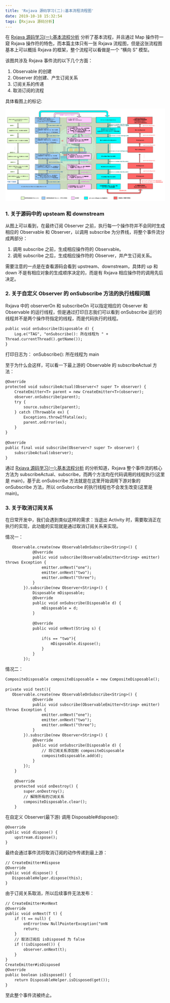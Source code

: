 ```yaml
---
title: 'Rxjava 源码学习(二):基本流程流程图'
date: 2019-10-18 15:32:54
tags: [Rxjava 源码分析]
---
```




在 [Rxjava 源码学习(一):基本流程分析](https://leegyplus.github.io/2019/10/18/Rxjava%20%E6%BA%90%E7%A0%81%E5%AD%A6%E4%B9%A0(%E4%B8%80):%E5%9F%BA%E6%9C%AC%E6%B5%81%E7%A8%8B%E5%88%86%E6%9E%90/#more) 分析了基本流程，并且通过 Map 操作符一窥 Rxjava 操作符的特色，而本篇主体只有一张 Rxjava 流程图，但是这张流程图基本上可以概括 Rxjava 的框架，整个流程可以看做是一个 “横向 S” 模型。


该图共涉及 Rxjava 事件流的以下几个方面：
1. Observable 的创建
2. Observer 的创建、产生订阅关系
3. 订阅关系的传递
4. 取消订阅的流程


<!-- more -->
具体看图上的标记:

![](/../images/2019_10_18_01.png)

### 1. 关于源码中的 upsteam 和 downstream

从图上可以看到，在最终订阅 Observer 之前，执行每一个操作符并不会同时生成相应的 Observable 和 Observer，以调用 subscribe 为分界线，将整个事件流分成两部分：
1. 调用 subscribe 之前，生成相应操作符的 Observable。
2. 调用 subscribe 之后，生成相应操作符的 Observer，并产生订阅关系。

需要注意的一点是在查看源码会看到 upstream、downstream，具体的 up 和 down 不是有相应对象的生成顺序决定的，而是有 Rxjava 相应操作符的调用先后决定。


### 2. 关于自定义 Observer 的 onSubscribe 方法的执行线程问题


Rxjava 中的 observerOn 和 subscribeOn 可以指定相应的 Observer 和 Observable 的运行线程，但是通过打印日志我们可以看到 onSubscribe 运行的线程并不是两个操作符指定的线程，而是代码执行的线程。


```
public void onSubscribe(Disposable d) {
    Log.e("TAG", "onSubscribe(): 所在线程为 " + Thread.currentThread().getName());
}
```
打印日志为：
onSubscribe(): 所在线程为 main


至于为什么会这样，可以看一下最上游的 Observable 的 subscribeActual 方法：

```
@Override
protected void subscribeActual(Observer<? super T> observer) {
    CreateEmitter<T> parent = new CreateEmitter<T>(observer);
    observer.onSubscribe(parent);
    try {
        source.subscribe(parent);
    } catch (Throwable ex) {
        Exceptions.throwIfFatal(ex);
        parent.onError(ex);
    }
}

@Override
public final void subscribe(Observer<? super T> observer) {
    subscribeActual(observer);
}
```
通过 [Rxjava 源码学习(一):基本流程分析](https://leegyplus.github.io/2019/10/18/Rxjava%20%E6%BA%90%E7%A0%81%E5%AD%A6%E4%B9%A0(%E4%B8%80):%E5%9F%BA%E6%9C%AC%E6%B5%81%E7%A8%8B%E5%88%86%E6%9E%90/#more)  的分析知道，Rxjava 整个事件流的核心方法为 subscribeActual、subscribe，而两个方法均在代码调用的线程执行(这里是 main)，基于此 onSubscribe 方法就是在这里开始调用下游对象的 onSubscribe 方法，所以 onSubscribe 的执行线程也不会发生改变(这里是 main)。



### 3. 关于取消订阅关系

在日常开发中，我们会遇到类似这样的需求：当退出 Activity 时，需要取消正在执行的实现，此功能的实现就是通过取消订阅关系来实现。


情况一：

```
   Observable.create(new ObservableOnSubscribe<String>() {
            @Override
            public void subscribe(ObservableEmitter<String> emitter) throws Exception {
                emitter.onNext("one");
                emitter.onNext("two");
                emitter.onNext("three");
            }
        }).subscribe(new Observer<String>() {
            Disposable mDisposable;
            @Override
            public void onSubscribe(Disposable d) {
                mDisposable = d;
            }

            @Override
            public void onNext(String s) {

                if(s == "two"){
                    mDisposable.dispose();
                }
            }
        });
```


情况二：

```
CompositeDisposable compositeDisposable = new CompositeDisposable();

private void test(){
   Observable.create(new ObservableOnSubscribe<String>() {
            @Override
            public void subscribe(ObservableEmitter<String> emitter) throws Exception {
                emitter.onNext("one");
                emitter.onNext("two");
                emitter.onNext("three");
            }
        }).subscribe(new Observer<String>() {
            @Override
            public void onSubscribe(Disposable d) {
                // 将订阅关系添加到 compositeDisposable
                compositeDisposable.add(d);
            }
        });
    }

    @Override
    protected void onDestroy() {
        super.onDestroy();
        // 解除所有的订阅关系
        compositeDisposable.clear();
    }
```

在自定义 Observer(最下游) 调用 Disposable#dispose():
```
@Override
public void dispose() {
    upstream.dispose();
}
```
 最终会通过事件流将取消订阅的动作传递到最上游：

 ```
// CreateEmitter#dispose
@Override
public void dispose() {
    DisposableHelper.dispose(this);
}
```

由于订阅关系取消，所以后续事件无法发布：

```
// CreateEmitter#onNext
@Override
public void onNext(T t) {
    if (t == null) {
        onError(new NullPointerException("onN
        return;
    }
    // 取消订阅后 isDisposed 为 false
    if (!isDisposed()) {
        observer.onNext(t);
    }
}
CreateEmitter#isDisposed
@Override
public boolean isDisposed() {
    return DisposableHelper.isDisposed(get());
}
```


至此整个事件流被终止。